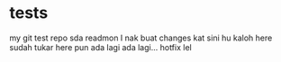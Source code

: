 # tests
my git test repo
sda
readmon
I nak buat changes kat sini
hu kaloh
here sudah tukar
here pun ada lagi
ada lagi...
hotfix lel
